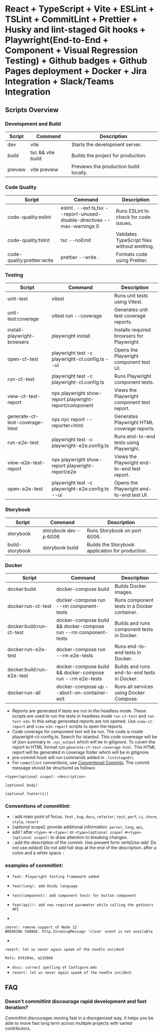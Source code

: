 # React + TypeScript + Vite + ESLint + TSLint + CommitLint + Prettier + Husky and lint-staged Git hooks + Playwright(End-to-End + Component + Visual Regression Testing) + Github badges + Github Pages deployment + Docker + Jira Integration + Slack/Teams Integration

## Scripts Overview

### Development and Build

| Script  | Command           | Description                            |
| ------- | ----------------- | -------------------------------------- |
| dev     | vite              | Starts the development server.         |
| build   | tsc && vite build | Builds the project for production.     |
| preview | vite preview      | Previews the production build locally. |

### Code Quality

| Script                      | Command                                                                   | Description                                  |
| --------------------------- | ------------------------------------------------------------------------- | -------------------------------------------- |
| code-quality:eslint         | eslint . --ext ts,tsx --report-unused-disable-directives --max-warnings 0 | Runs ESLint to check for code issues.        |
| code-quality:tslint         | tsc --noEmit                                                              | Validates TypeScript files without emitting. |
| code-quality:prettier:write | prettier --write .                                                        | Formats code using Prettier.                 |

### Testing

| Script                         | Command                                                | Description                                  |
| ------------------------------ | ------------------------------------------------------ | -------------------------------------------- |
| unit-test                      | vitest                                                 | Runs unit tests using Vitest.                |
| unit-test:coverage             | vitest run --coverage                                  | Generates unit test coverage reports.        |
| install-playwright-browsers    | playwright install                                     | Installs required browsers for Playwright.   |
| open-ct-test                   | playwright test -c playwright-ct.config.ts --ui        | Opens the Playwright component test UI.      |
| run-ct-test                    | playwright test -c playwright-ct.config.ts             | Runs Playwright component tests.             |
| view-ct-test-report            | npx playwright show-report playwright-report/component | Views the Playwright component test report.  |
| generate-ct-test-coverage-html | npx nyc report --reporter=html                         | Generates Playwright HTML coverage reports.             |
| run-e2e-test                   | playwright test -c playwright-e2e.config.ts            | Runs end-to-end tests using Playwright.      |
| view-e2e-test-report           | npx playwright show-report playwright-report/e2e       | Views the Playwright end-to-end test report. |
| open-e2e-test                  | playwright test -c playwright-e2e.config.ts --ui       | Opens the Playwright end-to-end test UI.     |

### Storybook

| Script          | Command               | Description                                      |
| --------------- | --------------------- | ------------------------------------------------ |
| storybook       | storybook dev -p 6006 | Runs Storybook on port 6006.                     |
| build-storybook | storybook build       | Builds the Storybook application for production. |

### Docker

| Script                    | Command                                                         | Description                                 |
| ------------------------- | --------------------------------------------------------------- | ------------------------------------------- |
| docker:build              | docker-compose build                                            | Builds Docker images.                       |
| docker:run-ct-test        | docker-compose run --rm component-tests                         | Runs component tests in a Docker container. |
| docker:build:run-ct-test  | docker-compose build && docker-compose run --rm component-tests | Builds and runs component tests in Docker.  |
| docker:run-e2e-test       | docker-compose run --rm e2e-tests                               | Runs end-to-end tests in Docker.            |
| docker:build:run-e2e-test | docker-compose build && docker-compose run --rm e2e-tests       | Builds and runs end-to-end tests in Docker. |
| docker:run-all            | docker-compose up --abort-on-container-exit                     | Runs all services using Docker Compose.     |

- Reports are generated if tests are run in the headless mode. These scripts are used to run the tests in headless mode `run-ct-test` and `run-test-e2e`. In this setup generated reports are not opened. Use `view-ct-report` and `view-e2e-report` scripts to open the reports.
- Code coverage for component test will be run. The code is inside playwright-ct-config.ts. Search for istanbul. This code covereage will be of json summary in `.nyc_output` which will be in gitignore. To covert the report to HTML format run `generate-ct-test-coverage-html`. This HTML report will be generated in coverage folder which will be in gitignore.
- pre-commit hook will run commands added in `.lintstagedrc`
- For `commitlint` conventions, use [Conventional Commits](https://www.conventionalcommits.org/en/v1.0.0/). The commit message should be structured as follows:

```command
<type>[optional scope]: <description>

[optional body]

[optional footer(s)]
```

### Conventions of commitlint:

- <type>: add main point of focus. `feat` , `bug`, `docs`, `refactor`, `test`, `perf`, `ci`, `chore`, `style`, `revert`
- [optional scope]: provide additional information. `parser`, `lang`, `api`,
- add ! after `<type>` => `<type>!` or `<type>[optional scope]` =>`<type>[optional scope]!` to draw attention to breaking changes.
- <description>: add the description of the commit. Use present form verb(Use _add_. Do not use _added_) Do not add full stop at the end of the description. after a colon and a white space `: `

### examples of commitlint:

- `feat: Playwright testing framework added`
- `feat(lang): add Hindi language`
- `test(component): add component tests for button component`
- `feat(api)!: add new required parameter while calling the getUsers API`

-

```
chore!: remove support of Node 12
BREAKING CHANGE: http.IncomingMessage 'close' event is not available
```

-

```
revert: let us never again speak of the noodle incident

Refs: 676104e, a215868
```

- `docs: correct spelling of Configure.mdx`
- `revert: let us never again speak of the noodle incident`

## FAQ

### Doesn’t commitlint discourage rapid development and fast iteration?

Commitlint discourages moving fast in a disorganized way. It helps you be able to move fast long term across multiple projects with varied contributors.

